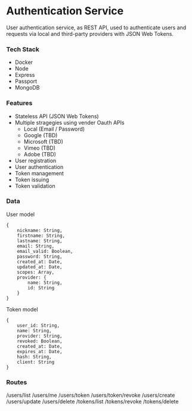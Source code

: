 # Authentication Service
User authentication service, as REST API, used to authenticate users and requests via local and third-party providers with JSON Web Tokens.

### Tech Stack
- Docker
- Node
- Express
- Passport
- MongoDB

### Features
- Stateless API (JSON Web Tokens)
- Multiple stragegies using vender Oauth APIs
	- Local (Email / Password)
	- Google (TBD)
	- Microsoft (TBD)
	- Vimeo (TBD)
	- Adobe (TBD)
- User registration
- User authentication
- Token management
- Token issuing
- Token validation

### Data
User model
```JS
{
	nickname: String,
    firstname: String,
    lastname: String,
    email: String,
    email_valid: Boolean,
    password: String,
    created_at: Date,
    updated_at: Date,
    scopes: Array,
    provider: {
    	name: String,
    	id: String
    }
}
```
Token model
```JS
{
    user_id: String,
    name: String,
    provider: String,
    revoked: Boolean,
    created_at: Date,
    expires_at: Date,
	hash: String,
	client: String
}
```

### Routes
/users/list
/users/me
/users/token
/users/token/revoke
/users/create
/users/update
/users/delete
/tokens/list
/tokens/revoke
/tokens/delete
